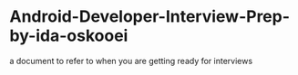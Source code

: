 # Android-Developer-Interview-Prep-by-ida-oskooei
a document to refer to when you are getting ready for interviews
